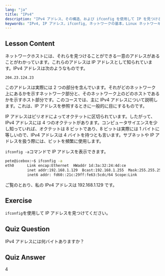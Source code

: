 ```yaml
---
lang: "ja"
title: "IPv4"
description: "IPv4 アドレス、その構造、および ifconfig を使用して IP を見つける方法について学びます。Linux 初心者向けのネットワークの基本を理解します。"
keywords: "IPv4, IP アドレス，ifconfig, ネットワークの基本，Linux ネットワーキング，初心者，チュートリアル，ガイド"
---
```


## Lesson Content

ネットワークホストには、それらを見つけることができる一意のアドレスがあることがわかっています。これらのアドレスは IP アドレスとして知られています。IPv4 アドレスは次のようなものです。

```
204.23.124.23
```

このアドレスは実際には 2 つの部分を含んでいます。それがどのネットワーク上にあるかを示すネットワーク部分と、そのネットワーク上のどのホストであるかを示すホスト部分です。このコースでは、主に IPv4 アドレスについて説明します。これは、IP アドレスを参照するときに一般的に目にするものです。

IP アドレスはピリオドによってオクテットに区切られています。したがって、IPv4 アドレスには 4 つのオクテットがあります。コンピュータサイエンスを少し知っていれば、オクテットは 8 ビットであり、8 ビットは実際には 1 バイトに等しいので、IPv4 アドレスは 4 バイトを持つとも言います。サブネットや IP アドレスを扱う際には、ビットを頻繁に使用します。

`ifconfig -a`コマンドで IP アドレスを表示できます。

```bash
pete@icebox:~$ ifconfig -a
eth0      Link encap:Ethernet  HWaddr 1d:3a:32:24:4d:ce
          inet addr:192.168.1.129  Bcast:192.168.1.255  Mask:255.255.255.0
          inet6 addr: fd60::21c:29ff:fe63:5cdc/64 Scope:Link
```

ご覧のとおり、私の IPv4 アドレスは 192.168.1.129 です。

## Exercise

`ifconfig`を使用して IP アドレスを見つけてください。

## Quiz Question

IPv4 アドレスには何バイトありますか？

## Quiz Answer

4
